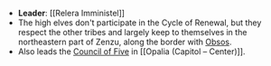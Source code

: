 - **Leader**: [[Relera Imministel]]
- The high elves don't participate in the Cycle of Renewal, but they respect the other tribes and largely keep to themselves in the northeastern part of Zenzu, along the border with [Obsos](Obsos).
- Also leads the [Council of Five](Council%20of%20Five.md) in [[Opalia (Capitol – Center)]].